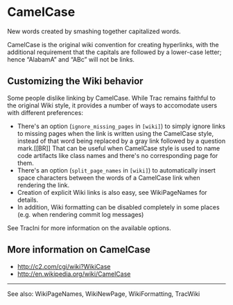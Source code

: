 <!-- Name: CamelCase -->
<!-- Version: 1 -->
<!-- Last-Modified: 2006/12/11 18:32:26 -->
<!-- Author: trac -->
# CamelCase
New words created by smashing together capitalized words.

CamelCase is the original wiki convention for creating hyperlinks, with the additional requirement that the capitals are followed by a lower-case letter; hence “AlabamA” and “ABc” will not be links.

## Customizing the Wiki behavior

Some people dislike linking by CamelCase.  While Trac remains faithful to the original Wiki style, it provides a number of ways to accomodate users with different preferences:
 * There's an option (`ignore_missing_pages` in `[wiki]`) to simply ignore links to missing pages when the link is written using the CamelCase style, instead of that word being replaced by a gray link followed by a question mark.[[BR]]
   That can be useful when CamelCase style is used to name code artifacts like class names and there's no corresponding page for them.
 * There's an option (`split_page_names` in `[wiki]`) to automatically insert space characters between the words of a CamelCase link when rendering the link.
 * Creation of explicit Wiki links is also easy, see WikiPageNames for details.
 * In addition, Wiki formatting can be disabled completely in some places (e.g. when rendering commit log messages)

See TracIni for more information on the available options.

## More information on CamelCase

 * http://c2.com/cgi/wiki?WikiCase
 * http://en.wikipedia.org/wiki/CamelCase

----
See also: WikiPageNames, WikiNewPage, WikiFormatting, TracWiki